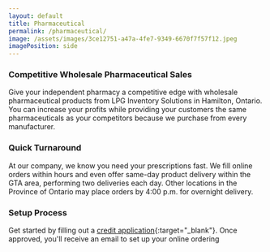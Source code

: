 ```yaml
---
layout: default
title: Pharmaceutical
permalink: /pharmaceutical/
image: /assets/images/3ce12751-a47a-4fe7-9349-6670f7f57f12.jpeg
imagePosition: side
---
```


### Competitive Wholesale Pharmaceutical Sales
Give your independent pharmacy a competitive edge with wholesale pharmaceutical products from LPG Inventory Solutions in Hamilton, Ontario. You can increase your profits while providing your customers the same pharmaceuticals as your competitors because we purchase from every manufacturer. 

### Quick Turnaround
At our company, we know you need your prescriptions fast. We fill online orders within hours and even offer same-day product delivery within the GTA area, performing two deliveries each day. Other locations in the Province of Ontario may place orders by 4:00 p.m. for overnight delivery.

### Setup Process
Get started by filling out a [credit application](/assets/resources/Credit%20Form%20LPG.pdf){:target="_blank"}. Once approved, you'll receive an email to set up your online ordering
